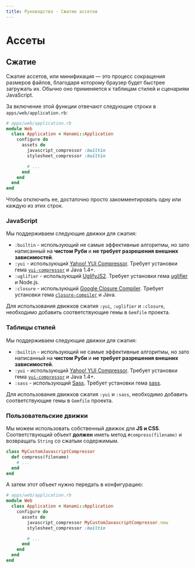 ```yaml
---
title: Руководство - Сжатие ассетов
---
```


# Ассеты

## Сжатие

Сжатие ассетов, или минификация — это процесс сокращения размеров файлов, благодаря которому браузер будет быстрее загружать их.
Обычно оно применяется к таблицам стилей и сценариям JavaScript.

За включение этой функции отвечают следующие строки в `apps/web/application.rb`:

```ruby
# apps/web/application.rb
module Web
  class Application < Hanami::Application
    configure do
      assets do
        javascript_compressor :builtin
        stylesheet_compressor :builtin

        # ...
      end
    end
  end
end
```

Чтобы отключить ее, достаточно просто закомментировать одну или каждую из этих строк.

### JavaScript

Мы поддерживаем следующие движки для сжатия:

  * `:builtin` - использующий не самые эффективные алгоритмы, но зато написанный на **чистом Руби** и **не требует разрешения внешних зависимостей**.
  * `:yui` - использующий [Yahoo! YUI Compressor](http://yui.github.io/yuicompressor). Требует установки гема [`yui-compressor`](https://rubygems.org/gems/yui-compressor) и Java 1.4+.
  * `:uglifier` - использующий [UglifyJS2](http://lisperator.net/uglifyjs). Требует установки гема [uglifier](https://rubygems.org/gems/uglifier) и Node.js.
  * `:closure` - использующий [Google Closure Compiler](https://developers.google.com/closure/compiler). Требует установки гема [`closure-compiler`](https://rubygems.org/gems/closure-compiler) и Java.

<p class="warning">
  Для использования движков сжатия <code>:yui</code>, <code>:uglifier</code> и <code>:closure</code>, необходимо добавить соответствующие гемы в <code>Gemfile</code> проекта.
</p>

### Таблицы стилей

Мы поддерживаем следующие движки для сжатия:

  * `:builtin` - использующий не самые эффективные алгоритмы, но зато написанный на **чистом Руби** и **не требует разрешения внешних зависимостей**.
  * `:yui` - использующий [Yahoo! YUI Compressor](http://yui.github.io/yuicompressor). Требует установки гема [`yui-compressor`](https://rubygems.org/gems/yui-compressor) и Java 1.4+.
  * `:sass` - использующий [Sass](http://sass-lang.com). Требует установки гема [sass](https://rubygems.org/gems/sass).

<p class="warning">
  Для использования движков сжатия <code>:yui</code> и <code>:sass</code>, необходимо добавить соответствующие гемы в <code>Gemfile</code> проекта.
</p>

### Пользовательские движки

Мы можем использовать собственный движок для **JS и CSS**.
Соответствующий объект **должен** иметь метод `#compress(filename)` и возвращать `String` со сжатым содержимым.

```ruby
class MyCustomJavascriptCompressor
  def compress(filename)
    # ...
  end
end
```

А затем этот объект нужно передать в конфигурацию:

```ruby
# apps/web/application.rb
module Web
  class Application < Hanami::Application
    configure do
      assets do
        javascript_compressor MyCustomJavascriptCompressor.new
        stylesheet_compressor :builtin

        # ...
      end
    end
  end
end
```
